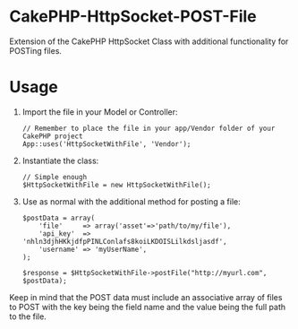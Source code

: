 CakePHP-HttpSocket-POST-File
============================

Extension of the CakePHP HttpSocket Class with additional functionality for POSTing files.

Usage
=====

1.  Import the file in your Model or Controller:
        
        // Remember to place the file in your app/Vendor folder of your CakePHP project
		App::uses('HttpSocketWithFile', 'Vendor');

2.  Instantiate the class:
		
		// Simple enough
		$HttpSocketWithFile = new HttpSocketWithFile();

3.  Use as normal with the additional method for posting a file:

		$postData = array(
            'file'     => array('asset'=>'path/to/my/file'),
            'api_key'  => 'nhln3djhHKkjdfpPINLConlafs8koiLKDOISLilkdsljasdf',
            'username' => 'myUserName',
        );

        $response = $HttpSocketWithFile->postFile("http://myurl.com", $postData);

Keep in mind that the POST data must include an associative array of files to POST with the key being the field name and the value being the full path to the file.